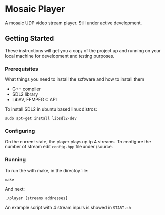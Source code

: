 # Mosaic Player
A mosaic UDP video stream player. Still under active development.

## Getting Started

These instructions will get you a copy of the project up and running on your local machine for development and testing purposes.

### Prerequisites

What things you need to install the software and how to install them

- G++ compiler
- SDL2 library
- LibAV, FFMPEG C API

To install SDL2 in ubuntu based linux distros:
```
sudo apt-get install libsdl2-dev
```

### Configuring

On the current state, the player plays up tp 4 streams. To configure the number of stream edit `config.hpp` file under /source.

### Running

To run the with make, in the directoy file:

```
make
```

And next:

```
./player [streams addresses]
```

An example script with 4 stream inputs is showed in `START.sh`
